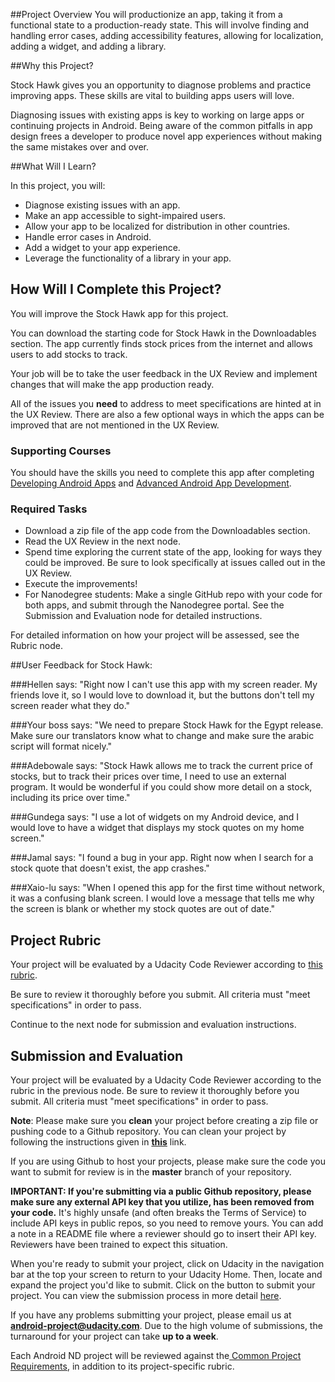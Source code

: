 
##Project Overview
You will productionize an app, taking it from a functional state to a production-ready state. This will involve finding and handling error cases, adding accessibility features, allowing for localization, adding a widget, and adding a library. 

##Why this Project?

Stock Hawk gives you an opportunity to diagnose problems and practice improving apps. These skills are vital to building apps users will love.  

Diagnosing issues with existing apps is key to working on large apps or continuing projects in Android. 
Being aware of the common pitfalls in app design frees a developer to produce novel app experiences without making the same mistakes over and over. 

##What Will I Learn?

In this project, you will: 

* Diagnose existing issues with an app. 
* Make an app accessible to sight-impaired users.
* Allow your app to be localized for distribution in other countries. 
* Handle error cases in Android. 
* Add a widget to your app experience.
* Leverage the functionality of a library in your app.

## How Will I Complete this Project?

You will improve the Stock Hawk app for this project. 

You can download the starting code for Stock Hawk in the Downloadables section. The app currently finds stock prices from the internet and allows users to add stocks to track. 

Your job will be to take the user feedback in the UX Review and implement changes that will make the app production ready.

All of the issues you **need** to address to meet specifications are hinted at in the UX Review. There are also a few optional ways in which the apps can be improved that are not mentioned in the UX Review.

### Supporting Courses
You should have the skills you need to complete this app after completing <a href="http://www.udacity.com/course/ud853-nd" target="_blank">Developing Android Apps</a> and
  <a href="http://www.udacity.com/course/ud855-nd" target="_blank">Advanced Android App Development</a>.

### Required Tasks

* Download a zip file of the app code from the Downloadables section.
* Read the UX Review in the next node.
* Spend time exploring the current state of the app, looking for ways they could be improved. Be sure to look specifically at issues called out in the UX Review. 
* Execute the improvements! 
* For Nanodegree students: Make a single GitHub repo with your code for both apps, and submit through the Nanodegree portal. See the Submission and Evaluation node for detailed instructions. 

For detailed information on how your project will be assessed, see the Rubric node.

##User Feedback for Stock Hawk:

###Hellen says: 
"Right now I can't use this app with my screen reader. My friends love it, so I would love to download it, but the buttons don't tell my screen reader what they do."

###Your boss says: 
"We need to prepare Stock Hawk for the Egypt release. Make sure our translators know what to change and make sure the arabic script will format nicely."

###Adebowale says: 
"Stock Hawk allows me to track the current price of stocks, but to track their prices over time, I need to use an external program. It would be wonderful if you could show more detail on a stock, including its price over time." 

###Gundega says:
"I use a lot of widgets on my Android device, and I would love to have a widget that displays my stock quotes on my home screen."

###Jamal says:
"I found a bug in your app. Right now when I search for a stock quote that doesn't exist, the app crashes."

###Xaio-lu says: 
"When I opened this app for the first time without network, it was a confusing blank screen. I would love a message that tells me why the screen is blank or whether my stock quotes are out of date."

## Project Rubric

Your project will be evaluated by a Udacity Code Reviewer according to <a href="https://docs.google.com/document/d/1JGO1pG6j0qR3x3knIDU75Y503zl6MHUG_A-zZZXVDNo/pub" target="_blank">this rubric</a>. 

Be sure to review it thoroughly before you submit. All criteria must "meet specifications" in order to pass. 

Continue to the next node for submission and evaluation instructions.

## Submission and Evaluation

Your project will be evaluated by a Udacity Code Reviewer according to the rubric in the previous node. Be sure to review it thoroughly before you submit. All criteria must "meet specifications" in order to pass.

**Note**:  Please make sure you **clean** your project before creating a zip file or pushing code to a Github repository. You can clean your project by following the instructions given in **[this](https://goo.gl/E7aBxo)** link.

If you are using Github to host your projects, please make sure the code you want to submit for review is in the **master** branch of your repository.

**IMPORTANT: If you're submitting via a public Github repository, please make sure any external API key that you utilize, has been removed from your code.**  It's highly unsafe (and often breaks the Terms of Service) to include API keys in public repos, so you need to remove yours. You can add a note in a README file where a reviewer should go to insert their API key. Reviewers have been trained to expect this situation.

When you're ready to submit your project, click on Udacity in the navigation bar at the top your screen to return to your Udacity Home. Then, locate and expand the project you'd like to submit. Click on the button to submit your project. You can view the submission process in more detail <a href="https://docs.google.com/document/d/1sfMGTlUxxkcZM6iRXbVZ45vPPZGRD4qEp3ENBGSmZ_o/pub?embedded=true" target="_blank">here</a>.

If you have any problems submitting your project, please email us at **android-project@udacity.com**. Due to the high volume of submissions, the turnaround for your project can take **up to a week**.

Each Android ND project will be reviewed against the<a href="http://udacity.github.io/android-nanodegree-guidelines/core.html" target="_blank"> Common Project Requirements</a>, in addition to its project-specific rubric.
